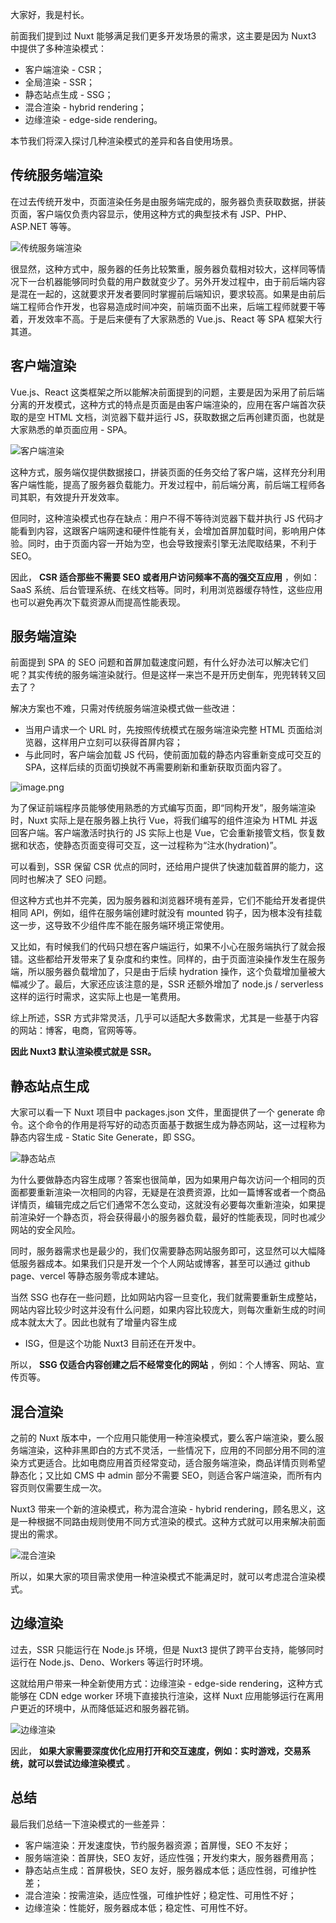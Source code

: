 大家好，我是村长。

前面我们提到过 Nuxt 能够满足我们更多开发场景的需求，这主要是因为 Nuxt3 中提供了多种渲染模式：

  * 客户端渲染 - CSR；
  * 全局渲染 - SSR；
  * 静态站点生成 - SSG；
  * 混合渲染 - hybrid rendering；
  * 边缘渲染 - edge-side rendering。

本节我们将深入探讨几种渲染模式的差异和各自使用场景。

## 传统服务端渲染

在过去传统开发中，页面渲染任务是由服务端完成的，服务器负责获取数据，拼装页面，客户端仅负责内容显示，使用这种方式的典型技术有 JSP、PHP、ASP.NET
等等。

![传统服务端渲染](img\3\1.image)

很显然，这种方式中，服务器的任务比较繁重，服务器负载相对较大，这样同等情况下一台机器能够同时负载的用户数就变少了。另外开发过程中，由于前后端内容是混在一起的，这就要求开发者要同时掌握前后端知识，要求较高。如果是由前后端工程师合作开发，也容易造成时间冲突，前端页面不出来，后端工程师就要干等着，开发效率不高。于是后来便有了大家熟悉的
Vue.js、React 等 SPA 框架大行其道。

## 客户端渲染

Vue.js、React
这类框架之所以能解决前面提到的问题，主要是因为采用了前后端分离的开发模式，这种方式的特点是页面是由客户端渲染的，应用在客户端首次获取的是空 HTML
文档，浏览器下载并运行 JS，获取数据之后再创建页面，也就是大家熟悉的单页面应用 - SPA。

![客户端渲染](img\3\2.image)

这种方式，服务端仅提供数据接口，拼装页面的任务交给了客户端，这样充分利用客户端性能，提高了服务器负载能力。开发过程中，前后端分离，前后端工程师各司其职，有效提升开发效率。

但同时，这种渲染模式也存在缺点：用户不得不等待浏览器下载并执行 JS
代码才能看到内容，这跟客户端网速和硬件性能有关，会增加首屏加载时间，影响用户体验。同时，由于页面内容一开始为空，也会导致搜索引擎无法爬取结果，不利于
SEO。

因此， **CSR 适合那些不需要 SEO 或者用户访问频率不高的强交互应用** ，例如：SaaS
系统、后台管理系统、在线文档等。同时，利用浏览器缓存特性，这些应用也可以避免再次下载资源从而提高性能表现。

## 服务端渲染

前面提到 SPA 的 SEO 问题和首屏加载速度问题，有什么好办法可以解决它们呢？其实传统的服务端渲染就行。但是这样一来岂不是开历史倒车，兜兜转转又回去了？

解决方案也不难，只需对传统服务端渲染模式做一些改进：

  * 当用户请求一个 URL 时，先按照传统模式在服务端渲染完整 HTML 页面给浏览器，这样用户立刻可以获得首屏内容；
  * 与此同时，客户端会加载 JS 代码，使前面加载的静态内容重新变成可交互的 SPA，这样后续的页面切换就不再需要刷新和重新获取页面内容了。

![image.png](img\3\3.image)

为了保证前端程序员能够使用熟悉的方式编写页面，即“同构开发”，服务端渲染时，Nuxt 实际上是在服务器上执行 Vue，将我们编写的组件渲染为 HTML
并返回客户端。客户端激活时执行的 JS 实际上也是
Vue，它会重新接管文档，恢复数据和状态，使静态页面变得可交互，这一过程称为“注水(hydration)”。

可以看到，SSR 保留 CSR 优点的同时，还给用户提供了快速加载首屏的能力，这同时也解决了 SEO 问题。

但这种方式也并不完美，因为服务器和浏览器环境有差异，它们不能给开发者提供相同 API，例如，组件在服务端创建时就没有 mounted
钩子，因为根本没有挂载这一步，这导致不少组件库不能在服务端环境正常使用。

又比如，有时候我们的代码只想在客户端运行，如果不小心在服务端执行了就会报错。这些都给开发带来了复杂度和约束性。同样的，由于页面渲染操作发生在服务端，所以服务器负载增加了，只是由于后续
hydration 操作，这个负载增加量被大幅减少了。最后，大家还应该注意的是，SSR 还额外增加了 node.js / serverless
这样的运行时需求，这实际上也是一笔费用。

综上所述，SSR 方式非常灵活，几乎可以适配大多数需求，尤其是一些基于内容的网站：博客，电商，官网等等。

**因此 Nuxt3 默认渲染模式就是 SSR。**

## 静态站点生成

大家可以看一下 Nuxt 项目中 packages.json 文件，里面提供了一个 generate
命令。这个命令的作用是将写好的动态页面基于数据生成为静态网站，这一过程称为静态内容生成 - Static Site Generate，即 SSG。

![静态站点](img\3\4.image)

为什么要做静态内容生成哪？答案也很简单，因为如果用户每次访问一个相同的页面都要重新渲染一次相同的内容，无疑是在浪费资源，比如一篇博客或者一个商品详情页，编辑完成之后它们通常不怎么变动，这就没有必要每次重新渲染，如果提前渲染好一个静态页，将会获得最小的服务器负载，最好的性能表现，同时也减少网站的安全风险。

同时，服务器需求也是最少的，我们仅需要静态网站服务即可，这显然可以大幅降低服务器成本。如果我们只是开发一个个人网站或博客，甚至可以通过 github
page、vercel 等静态服务零成本建站。

当然 SSG
也存在一些问题，比如网站内容一旦变化，我们就需要重新生成整站，网站内容比较少时这并没有什么问题，如果内容比较庞大，则每次重新生成的时间成本就太大了。因此也就有了增量内容生成
- ISG，但是这个功能 Nuxt3 目前还在开发中。

所以， **SSG 仅适合内容创建之后不经常变化的网站** ，例如：个人博客、网站、宣传页等。

## 混合渲染

之前的 Nuxt
版本中，一个应用只能使用一种渲染模式，要么客户端渲染，要么服务端渲染，这种非黑即白的方式不灵活，一些情况下，应用的不同部分用不同的渲染方式更适合。比如电商应用首页经常变动，适合服务端渲染，商品详情页则希望静态化；又比如
CMS 中 admin 部分不需要 SEO，则适合客户端渲染，而所有内容页则仅需要生成一次。

Nuxt3 带来一个新的渲染模式，称为混合渲染 - hybrid
rendering，顾名思义，这是一种根据不同路由规则使用不同方式渲染的模式。这种方式就可以用来解决前面提出的需求。

![混合渲染](img\3\5.image)

所以，如果大家的项目需求使用一种渲染模式不能满足时，就可以考虑混合渲染模式。

## 边缘渲染

过去，SSR 只能运行在 Node.js 环境，但是 Nuxt3 提供了跨平台支持，能够同时运行在 Node.js、Deno、Workers 等运行时环境。

这就给用户带来一种全新使用方式：边缘渲染 - edge-side rendering，这种方式能够在 CDN edge worker
环境下直接执行渲染，这样 Nuxt 应用能够运行在离用户更近的环境中，从而降低延迟和服务器花销。

![边缘渲染](img\3\6.image)

因此， **如果大家需要深度优化应用打开和交互速度，例如：实时游戏，交易系统，就可以尝试边缘渲染模式** 。

## 总结

最后我们总结一下渲染模式的一些差异：

  * 客户端渲染：开发速度快，节约服务器资源；首屏慢，SEO 不友好；
  * 服务端渲染：首屏快，SEO 友好，适应性强；开发约束大，服务器费用高；
  * 静态站点生成：首屏极快，SEO 友好，服务器成本低；适应性弱，可维护性差；
  * 混合渲染：按需渲染，适应性强，可维护性好；稳定性、可用性不好；
  * 边缘渲染：性能好，服务器成本低；稳定性、可用性不好。

